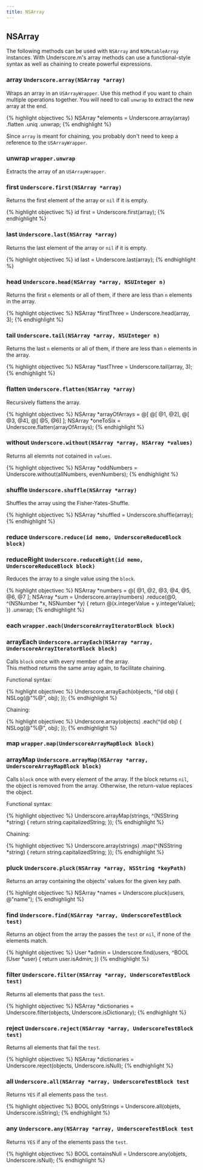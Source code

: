 ```yaml
---
title: NSArray
---
```


## NSArray

The following methods can be used with `NSArray` and `NSMutableArray` instances.
With Underscore.m's array methods can use a functional-style syntax as well as
chaining to create powerful expressions.

### array `Underscore.array(NSArray *array)`

Wraps an array in an `USArrayWrapper`. Use this method if you want to chain
multiple operations together. You will need to call `unwrap` to extract the
new array at the end.

{% highlight objectivec %}
NSArray *elements = Underscore.array(array)
    .flatten
    .uniq
    .unwrap;
{% endhighlight %}

Since `array` is meant for chaining, you probably don't need to keep a
reference to the `USArrayWrapper`.

### unwrap `wrapper.unwrap`

Extracts the array of an `USArrayWrapper`.

### first `Underscore.first(NSArray *array)`

Returns the first element of the array or `nil` if it is empty.

{% highlight objectivec %}
id first = Underscore.first(array);
{% endhighlight %}

### last `Underscore.last(NSArray *array)`

Returns the last element of the array or `nil` if it is empty.

{% highlight objectivec %}
id last = Underscore.last(array);
{% endhighlight %}

### head `Underscore.head(NSArray *array, NSUInteger n)`

Returns the first `n` elements or all of them, if there are less than `n`
elements in the array.

{% highlight objectivec %}
NSArray *firstThree = Underscore.head(array, 3);
{% endhighlight %}

### tail `Underscore.tail(NSArray *array, NSUInteger n)`

Returns the last `n` elements or all of them, if there are less than `n`
elements in the array.

{% highlight objectivec %}
NSArray *lastThree = Underscore.tail(array, 3);
{% endhighlight %}

### flatten `Underscore.flatten(NSArray *array)`

Recursively flattens the array.

{% highlight objectivec %}
NSArray *arrayOfArrays = @[ @[ @1, @2], @[ @3, @4], @[ @5, @6] ];
NSArray *oneToSix      = Underscore.flatten(arrayOfArrays);
{% endhighlight %}

### without `Underscore.without(NSArray *array, NSArray *values)`

Returns all elemnts not cotained in `values`.

{% highlight objectivec %}
NSArray *oddNumbers = Underscore.without(allNumbers, evenNumbers);
{% endhighlight %}

### shuffle `Underscore.shuffle(NSArray *array)`

Shuffles the array using the Fisher-Yates-Shuffle.

{% highlight objectivec %}
NSArray *shuffled = Underscore.shuffle(array);
{% endhighlight %}

### reduce      `Underscore.reduce(id memo, UnderscoreReduceBlock block)`

### reduceRight `Underscore.reduceRight(id memo, UnderscoreReduceBlock block)`

Reduces the array to a single value using the `block`.

{% highlight objectivec %}
NSArray *numbers = @[ @1, @2, @3, @4, @5, @6, @7 ];
NSArray *sum     = Underscore.array(numbers)
    .reduce(@0, ^(NSNumber *x, NSNumber *y) {
        return @(x.integerValue + y.integerValue);
    })
    .unwrap;
{% endhighlight %}

### each      `wrapper.each(UnderscoreArrayIteratorBlock block)`

### arrayEach `Underscore.arrayEach(NSArray *array, UnderscoreArrayIteratorBlock block)`

Calls `block` once with every member of the array.  
This method returns the same array again, to facilitate chaining.

Functional syntax:

{% highlight objectivec %}
Underscore.arrayEach(objects, ^(id obj) {
    NSLog(@"%@", obj);
});
{% endhighlight %}

Chaining:

{% highlight objectivec %}
Underscore.array(objects)
    .each(^(id obj) {
        NSLog(@"%@", obj);
    });
{% endhighlight %}


### map `wrapper.map(UnderscoreArrayMapBlock block)`

### arrayMap `Underscore.arrayMap(NSArray *array, UnderscoreArrayMapBlock block)`

Calls `block` once with every element of the array. If the block returns `nil`,
the object is removed from the array. Otherwise, the return-value replaces the
object.

Functional syntax:

{% highlight objectivec %}
Underscore.arrayMap(strings, ^(NSString *string) {
    return string.capitalizedString;
});
{% endhighlight %}

Chaining:

{% highlight objectivec %}
Underscore.array(strings)
    .map(^(NSString *string) {
        return string.capitalizedString;
    });
{% endhighlight %}


### pluck `Underscore.pluck(NSArray *array, NSString *keyPath)`

Returns an array containing the objects' values for the given key path.

{% highlight objectivec %}
NSArray *names = Underscore.pluck(users, @"name");
{% endhighlight %}

### find `Underscore.find(NSArray *array, UnderscoreTestBlock test)`

Returns an object from the array the passes the `test` or `nil`, if none of the
elements match.

{% highlight objectivec %}
User *admin = Underscore.find(users, ^BOOL (User *user) {
                             return user.isAdmin;
                         })
{% endhighlight %}

### filter `Underscore.filter(NSArray *array, UnderscoreTestBlock test)`

Returns all elements that pass the `test`.

{% highlight objectivec %}
NSArray *dictionaries = Underscore.filter(objects, Underscore.isDictionary);
{% endhighlight %}

### reject `Underscore.reject(NSArray *array, UnderscoreTestBlock test)`

Returns all elements that fail the `test`.

{% highlight objectivec %}
NSArray *dictionaries = Underscore.reject(objects, Underscore.isNull);
{% endhighlight %}

### all `Underscore.all(NSArray *array, UnderscoreTestBlock test`

Returns `YES` if all elements pass the `test`.

{% highlight objectivec %}
BOOL onlyStrings = Underscore.all(objets, Underscore.isString);
{% endhighlight %}

### any `Underscore.any(NSArray *array, UnderscoreTestBlock test`

Returns `YES` if any of the elements pass the `test`.

{% highlight objectivec %}
BOOL containsNull = Underscore.any(objets, Underscore.isNull);
{% endhighlight %}
